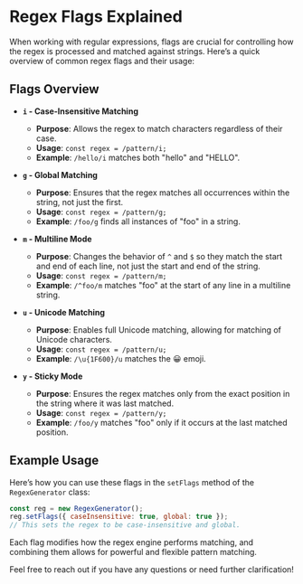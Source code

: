 # Regex Flags Explained

When working with regular expressions, flags are crucial for controlling how the regex is processed and matched against strings. Here’s a quick overview of common regex flags and their usage:

## Flags Overview

- **`i` - Case-Insensitive Matching**
  - **Purpose**: Allows the regex to match characters regardless of their case.
  - **Usage**: `const regex = /pattern/i;`
  - **Example**: `/hello/i` matches both "hello" and "HELLO".

- **`g` - Global Matching**
  - **Purpose**: Ensures that the regex matches all occurrences within the string, not just the first.
  - **Usage**: `const regex = /pattern/g;`
  - **Example**: `/foo/g` finds all instances of "foo" in a string.

- **`m` - Multiline Mode**
  - **Purpose**: Changes the behavior of `^` and `$` so they match the start and end of each line, not just the start and end of the string.
  - **Usage**: `const regex = /pattern/m;`
  - **Example**: `/^foo/m` matches "foo" at the start of any line in a multiline string.

- **`u` - Unicode Matching**
  - **Purpose**: Enables full Unicode matching, allowing for matching of Unicode characters.
  - **Usage**: `const regex = /pattern/u;`
  - **Example**: `/\u{1F600}/u` matches the 😀 emoji.

- **`y` - Sticky Mode**
  - **Purpose**: Ensures the regex matches only from the exact position in the string where it was last matched.
  - **Usage**: `const regex = /pattern/y;`
  - **Example**: `/foo/y` matches "foo" only if it occurs at the last matched position.

## Example Usage

Here’s how you can use these flags in the `setFlags` method of the `RegexGenerator` class:

```javascript
const reg = new RegexGenerator();
reg.setFlags({ caseInsensitive: true, global: true });
// This sets the regex to be case-insensitive and global.
```

Each flag modifies how the regex engine performs matching, and combining them allows for powerful and flexible pattern matching.

Feel free to reach out if you have any questions or need further clarification!